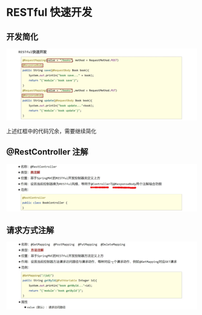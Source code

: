 # RESTful 快速开发

## 开发简化

![r7](figure/r7.png)

上述红框中的代码冗余，需要继续简化

## @RestController 注解

![r8](figure/r8.png)

## 请求方式注解

![r9](figure/r9.png)


